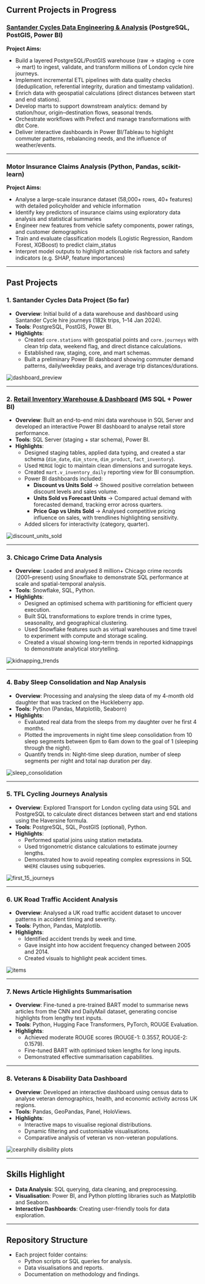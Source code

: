 ## Current Projects in Progress

### [Santander Cycles Data Engineering & Analysis](https://github.com/trow-land/Data-Science/tree/main/Santander%20Cycle%20Hire) (PostgreSQL, PostGIS, Power BI)

**Project Aims:**
- Build a layered PostgreSQL/PostGIS warehouse (raw → staging → core → mart) to ingest, validate, and transform millions of London cycle hire journeys.
- Implement incremental ETL pipelines with data quality checks (deduplication, referential integrity, duration and timestamp validation).
- Enrich data with geospatial calculations (direct distances between start and end stations).
- Develop marts to support downstream analytics: demand by station/hour, origin–destination flows, seasonal trends.
- Orchestrate workflows with Prefect and manage transformations with dbt Core.
- Deliver interactive dashboards in Power BI/Tableau to highlight commuter patterns, rebalancing needs, and the influence of weather/events.

---

### Motor Insurance Claims Analysis (Python, Pandas, scikit-learn)

**Project Aims:**
- Analyse a large-scale insurance dataset (58,000+ rows, 40+ features) with detailed policyholder and vehicle information
- Identify key predictors of insurance claims using exploratory data analysis and statistical summaries
- Engineer new features from vehicle safety components, power ratings, and customer demographics
- Train and evaluate classification models (Logistic Regression, Random Forest, XGBoost) to predict claim_status
- Interpret model outputs to highlight actionable risk factors and safety indicators (e.g. SHAP, feature importances)


---

## Past Projects

### **1. Santander Cycles Data Project (So far)**  
- **Overview**: Initial build of a data warehouse and dashboard using Santander Cycle hire journeys (182k trips, 1–14 Jan 2024).  
- **Tools**: PostgreSQL, PostGIS, Power BI.  
- **Highlights**:  
  - Created `core.stations` with geospatial points and `core.journeys` with clean trip data, weekend flag, and direct distance calculations.  
  - Established raw, staging, core, and mart schemas.
  - Built a preliminary Power BI dashboard showing commuter demand patterns, daily/weekday peaks, and average trip distances/durations.  

![dashboard_preview](https://github.com/trow-land/Data-Science/blob/main/Santander%20Cycle%20Hire/dashboards/mvp_dashboard_png.png)

---

### **2. [Retail Inventory Warehouse & Dashboard](https://github.com/trow-land/Data-Science/tree/main/Retail%20Inventory%20Analysis) (MS SQL + Power BI)**  
- **Overview**: Built an end-to-end mini data warehouse in SQL Server and developed an interactive Power BI dashboard to analyse retail store performance.  
- **Tools**: SQL Server (staging + star schema), Power BI.  
- **Highlights**:  
  - Designed staging tables, applied data typing, and created a star schema (`dim_date`, `dim_store`, `dim_product`, `fact_inventory`).  
  - Used `MERGE` logic to maintain clean dimensions and surrogate keys.  
  - Created `mart.v_inventory_daily` reporting view for BI consumption.  
  - Power BI dashboards included:  
    - **Discount vs Units Sold** → Showed positive correlation between discount levels and sales volume.  
    - **Units Sold vs Forecast Units** → Compared actual demand with forecasted demand, tracking error across quarters.  
    - **Price Gap vs Units Sold** → Analysed competitive pricing influence on sales, with trendlines highlighting sensitivity.  
  - Added slicers for interactivity (category, quarter).  

![discount_units_sold](https://github.com/trow-land/Data-Science/blob/main/Retail%20Inventory%20Analysis/plots/units_sold_vs_forecast.gif)

---

### **3. Chicago Crime Data Analysis**  
- **Overview**: Loaded and analysed 8 million+ Chicago crime records (2001–present) using Snowflake to demonstrate SQL performance at scale and spatial-temporal analysis.  
- **Tools**: Snowflake, SQL, Python.  
- **Highlights**:  
  - Designed an optimised schema with partitioning for efficient query execution.  
  - Built SQL transformations to explore trends in crime types, seasonality, and geographical clustering.  
  - Used Snowflake features such as virtual warehouses and time travel to experiment with compute and storage scaling.  
  - Created a visual showing long-term trends in reported kidnappings to demonstrate analytical storytelling.

![kidnapping_trends](https://github.com/trow-land/Data-Science/blob/main/Chicago%20Crime%20Snowflake/images/Monthly_kidnappings.png)

---

### **4. Baby Sleep Consolidation and Nap Analysis**  
- **Overview**: Processing and analysing the sleep data of my 4-month old daughter that was tracked on the Huckleberry app.  
- **Tools**: Python (Pandas, Matplotlib, Seaborn)  
- **Highlights**:  
  - Evaluated real data from the sleeps from my daughter over he first 4 months.  
  - Plotted the improvements in night time sleep consolidation from 10 sleep segments between 6pm to 6am down to the goal of 1 (sleeping through the night).  
  - Quantify trends in: Night-time sleep duration, number of sleep segments per night and total nap duration per day.

![sleep_consolidation](https://github.com/trow-land/Data-Science/blob/main/Baby%20Sleep%20Consolidation%20and%20Nap%20Analysis/night_sleep_consolidation_with_smoothing.png)

---

### **5. TFL Cycling Journeys Analysis**  
- **Overview**: Explored Transport for London cycling data using SQL and PostgreSQL to calculate direct distances between start and end stations using the Haversine formula.  
- **Tools**: PostgreSQL, SQL, PostGIS (optional), Python.  
- **Highlights**:  
  - Performed spatial joins using station metadata.  
  - Used trigonometric distance calculations to estimate journey lengths.  
  - Demonstrated how to avoid repeating complex expressions in SQL `WHERE` clauses using subqueries.  

![first_15_journeys](https://github.com/trow-land/Data-Science/blob/main/TFL_cycling/images/first_15_journeys.png)

---

### **6. UK Road Traffic Accident Analysis**  
- **Overview**: Analysed a UK road traffic accident dataset to uncover patterns in accident timing and severity.  
- **Tools**: Python, Pandas, Matplotlib.  
- **Highlights**:  
  - Identified accident trends by week and time.  
  - Gave insight into how accident frequency changed between 2005 and 2014.  
  - Created visuals to highlight peak accident times.
 
![items](https://github.com/trow-land/Data-Science/blob/main/UK%20Traffic%20Accidents/images/time_of_day.png)

---

### **7. News Article Highlights Summarisation**  
- **Overview**: Fine-tuned a pre-trained BART model to summarise news articles from the CNN and DailyMail dataset, generating concise highlights from lengthy text inputs.  
- **Tools**: Python, Hugging Face Transformers, PyTorch, ROUGE Evaluation.  
- **Highlights**:  
  - Achieved moderate ROUGE scores (ROUGE-1: 0.3557, ROUGE-2: 0.1579).  
  - Fine-tuned BART with optimised token lengths for long inputs.  
  - Demonstrated effective summarisation capabilities.

---

### **8. Veterans & Disability Data Dashboard**  
- **Overview**: Developed an interactive dashboard using census data to analyse veteran demographics, health, and economic activity across UK regions.  
- **Tools**: Pandas, GeoPandas, Panel, HoloViews.  
- **Highlights**:  
  - Interactive maps to visualise regional distributions.  
  - Dynamic filtering and customisable visualisations.  
  - Comparative analysis of veteran vs non-veteran populations.

![cearphilly disibility plots](https://github.com/trow-land/Data-Science/blob/main/Royal%20British%20Legion%20Interactive%20Data%20Tool/images/caerphilly_disability.png)

---

## Skills Highlight
- **Data Analysis**: SQL querying, data cleaning, and preprocessing.  
- **Visualisation**: Power BI, and Python plotting libraries such as Matplotlib and Seaborn.  
- **Interactive Dashboards**: Creating user-friendly tools for data exploration.  

---

## Repository Structure
- Each project folder contains:  
  - Python scripts or SQL queries for analysis.  
  - Data visualisations and reports.  
  - Documentation on methodology and findings.  
